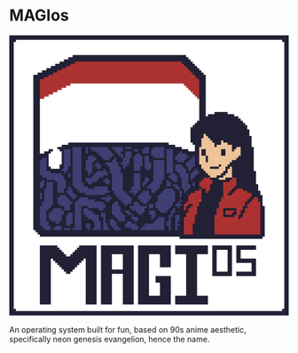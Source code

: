 # MAGIos

![Logo](resources/logo.png)

An operating system built for fun, based on 90s anime aesthetic, specifically neon genesis evangelion, hence the name.


